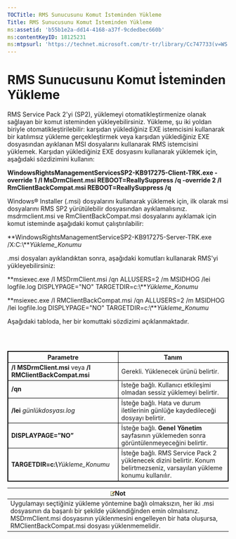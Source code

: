 ```yaml
---
TOCTitle: RMS Sunucusunu Komut İsteminden Yükleme
Title: RMS Sunucusunu Komut İsteminden Yükleme
ms:assetid: 'b55b1e2a-dd14-4168-a37f-9cdedbec660b'
ms:contentKeyID: 18125231
ms:mtpsurl: 'https://technet.microsoft.com/tr-tr/library/Cc747733(v=WS.10)'
---
```


RMS Sunucusunu Komut İsteminden Yükleme
=======================================

RMS Service Pack 2'yi (SP2), yüklemeyi otomatikleştirmenize olanak sağlayan bir komut isteminden yükleyebilirsiniz. Yükleme, şu iki yoldan biriyle otomatikleştirilebilir: karşıdan yüklediğiniz EXE istemcisini kullanarak bir katılımsız yükleme gerçekleştirmek veya karşıdan yüklediğiniz EXE dosyasından ayıklanan MSI dosyalarını kullanarak RMS istemcisini yüklemek. Karşıdan yüklediğiniz EXE dosyasını kullanarak yüklemek için, aşağıdaki sözdizimini kullanın:

**WindowsRightsManagementServicesSP2-KB917275-Client-TRK.exe -override 1 /I MsDrmClient.msi REBOOT=ReallySuppress /q -override 2 /I RmClientBackCompat.msi REBOOT=ReallySuppress /q**

Windows® Installer (.msi) dosyalarını kullanarak yüklemek için, ilk olarak msi dosyalarını RMS SP2 yürütülebilir dosyasından ayıklamalısınız. msdrmclient.msi ve RmClientBackCompat.msi dosyalarını ayıklamak için komut isteminde aşağıdaki komut çalıştırılabilir:

**WindowsRightsManagementServiceSP2-KB917275-Server-TRK.exe /X:C:\\***Yükleme\_Konumu*

.msi dosyaları ayıklandıktan sonra, aşağıdaki komutları kullanarak RMS'yi yükleyebilirsiniz:

**msiexec.exe /I MSDrmClient.msi /qn ALLUSERS=2 /m MSIDHOG /lei logfile.log DISPLYPAGE="NO" TARGETDIR=c:\\***Yükleme\_Konumu*

**msiexec.exe /I RMClientBackCompat.msi /qn ALLUSERS=2 /m MSIDHOG /lei logfile.log DISPLYPAGE="NO" TARGETDIR=c:\\***Yükleme\_Konumu*

Aşağıdaki tabloda, her bir komuttaki sözdizimi açıklanmaktadır.

###  

 
<table style="border:1px solid black;">
<colgroup>
<col width="50%" />
<col width="50%" />
</colgroup>
<thead>
<tr class="header">
<th style="border:1px solid black;" >Parametre</th>
<th style="border:1px solid black;" >Tanım</th>
</tr>
</thead>
<tbody>
<tr class="odd">
<td style="border:1px solid black;"><strong>/I MSDrmClient.msi</strong> veya <strong>/I RMClientBackCompat.msi</strong></td>
<td style="border:1px solid black;">Gerekli. Yüklenecek ürünü belirtir.</td>
</tr>
<tr class="even">
<td style="border:1px solid black;"><strong>/qn</strong></td>
<td style="border:1px solid black;">İsteğe bağlı. Kullanıcı etkileşimi olmadan sessiz yüklemeyi belirtir.</td>
</tr>
<tr class="odd">
<td style="border:1px solid black;"><strong>/lei</strong> <em>günlükdosyası.log</em></td>
<td style="border:1px solid black;">İsteğe bağlı. Hata ve durum iletilerinin günlüğe kaydedileceği dosyayı belirtir.</td>
</tr>
<tr class="even">
<td style="border:1px solid black;"><strong>DISPLAYPAGE=”NO”</strong></td>
<td style="border:1px solid black;">İsteğe bağlı. <strong>Genel Yönetim</strong> sayfasının yüklemeden sonra görüntülenmeyeceğini belirtir.</td>
</tr>
<tr class="odd">
<td style="border:1px solid black;"><strong>TARGETDIR=c:\</strong><em>Yükleme_Konumu</em></td>
<td style="border:1px solid black;">İsteğe bağlı. RMS Service Pack 2 yüklenecek dizini belirtir. Konum belirtmezseniz, varsayılan yükleme konumu kullanılır.</td>
</tr>
</tbody>
</table>
  
| ![](/security-updates/images/Cc747733.note(WS.10).gif)Not                                                                                                                                                                                             |  
|------------------------------------------------------------------------------------------------------------------------------------------------------------------------------------------------------------------------------------------------------------------|  
| Uygulamayı seçtiğiniz yükleme yöntemine bağlı olmaksızın, her iki .msi dosyasının da başarılı bir şekilde yüklendiğinden emin olmalısınız. MSDrmClient.msi dosyasının yüklenmesini engelleyen bir hata oluşursa, RMClientBackCompat.msi dosyası yüklenmemelidir. |
